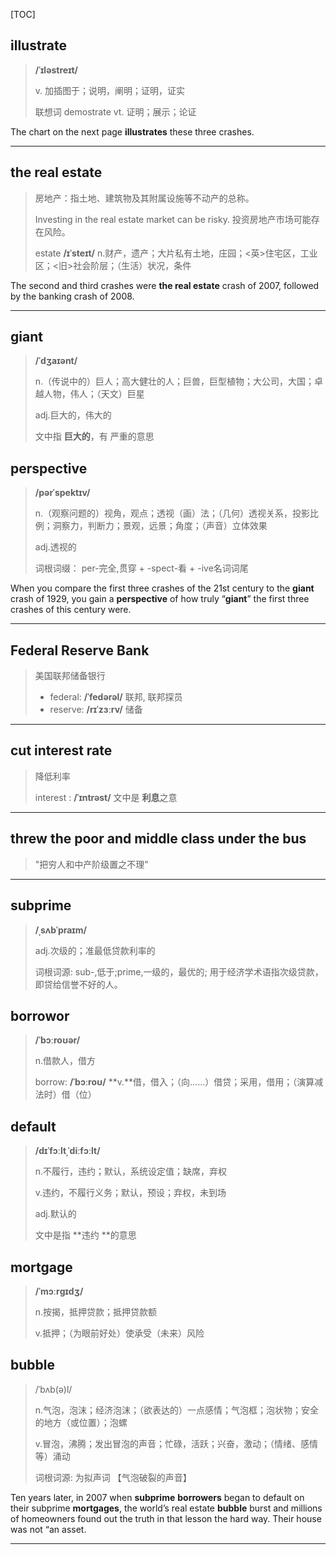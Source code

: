 [TOC]

## illustrate

> **/ˈɪləstreɪt/**
>
> v. 加插图于；说明，阐明；证明，证实
>
> 联想词 demostrate vt. 证明；展示；论证

The chart on the next page **illustrates** these three crashes.

---

## the real estate

> 房地产：指土地、建筑物及其附属设施等不动产的总称。
>
> Investing in the real estate market can be risky.
> 投资房地产市场可能存在风险。
>
> estate **/ɪˈsteɪt/**
> n.财产，遗产；大片私有土地，庄园；<英>住宅区，工业区；<旧>社会阶层；（生活）状况，条件

The second and third crashes were **the real estate** crash of 2007, followed by the banking crash of 2008.

---

## giant

> **/ˈdʒaɪənt/**
>
> n.（传说中的）巨人；高大健壮的人；巨兽，巨型植物；大公司，大国；卓越人物，伟人；（天文）巨星
>
> adj.巨大的，伟大的
>
> 文中指  **巨大的**，有 严重的意思

## perspective

> **/pərˈspektɪv/**
>
> n.（观察问题的）视角，观点；透视（画）法；（几何）透视关系，投影比例；洞察力，判断力；景观，远景；角度；（声音）立体效果
>
> adj.透视的
>
> 词根词缀： per-完全,贯穿 + -spect-看 + -ive名词词尾

When you compare the first three crashes of the 21st century to the **giant** crash of 1929, you gain a **perspective** of how truly “**giant**” the first three crashes of this century were.

---

## Federal Reserve Bank

> 美国联邦储备银行
>
> - federal: **/ˈfedərəl/** 联邦, 联邦探员
> - reserve: **/rɪˈzɜːrv/** 储备

---

## cut interest rate

> 降低利率
>
> interest : **/ˈɪntrəst/** 文中是 **利息**之意

---

## threw the poor and middle class under the bus

>  "把穷人和中产阶级置之不理"

---

## subprime

> **/ˌsʌbˈpraɪm/**
>
> adj.次级的；准最低贷款利率的
>
> 词根词源:
> sub-,低于;prime,一级的，最优的;
> 用于经济学术语指次级贷款，即贷给信誉不好的人。

## borrowor

> **/ˈbɔːroʊər/**
>
> n.借款人，借方
>
> borrow: **/ˈbɔːroʊ/**  **v.**借，借入；（向……）借贷；采用，借用；（演算减法时）借（位）

## default

> **/dɪˈfɔːltˌˈdiːfɔːlt/**
>
> n.不履行，违约；默认，系统设定值；缺席，弃权
>
> v.违约，不履行义务；默认，预设；弃权，未到场
>
> adj.默认的
>
> 文中是指 **违约 **的意思

## mortgage

> **/ˈmɔːrɡɪdʒ/**
>
> n.按揭，抵押贷款；抵押贷款额
>
> v.抵押；（为眼前好处）使承受（未来）风险

## bubble

> /ˈbʌb(ə)l/
>
> n.气泡，泡沫；经济泡沫；（欲表达的）一点感情；气泡框；泡状物；安全的地方（或位置）；泡螺
>
> v.冒泡，沸腾；发出冒泡的声音；忙碌，活跃；兴奋，激动；（情绪、感情等）涌动
>
> 词根词源: 为拟声词 【气泡破裂的声音】

Ten years later, in 2007 when **subprime** **borrowers** began to default on their subprime **mortgages**, the world’s real estate **bubble** burst and millions of homeowners found out the truth in that lesson the hard way. Their house was not “an asset.

---

## 
